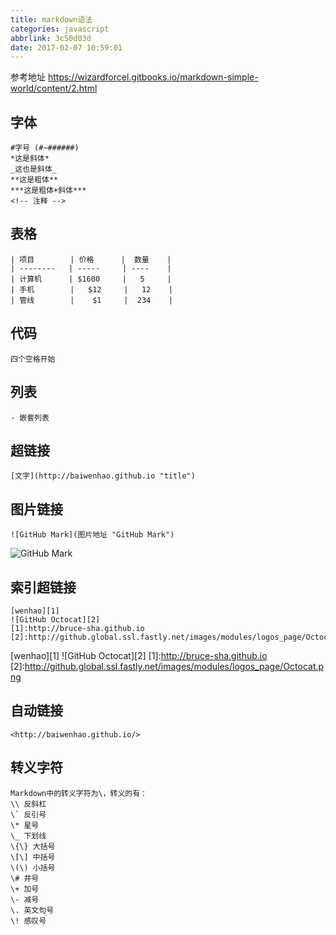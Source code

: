 ```yaml
---
title: markdown语法
categories: javascript
abbrlink: 3c50d03d
date: 2017-02-07 10:59:01
---
```


参考地址 https://wizardforcel.gitbooks.io/markdown-simple-world/content/2.html

## 字体
```
#字号 (#~######)
*这是斜体*
_这也是斜体_
**这是粗体**
***这是粗体+斜体***
<!-- 注释 -->
```


## 表格
```
| 项目        | 价格      |  数量    |
| --------   | -----     | ----    |
| 计算机      | $1600     |   5     |
| 手机        |   $12     |   12    |
| 管线        |    $1     |  234    |
```


## 代码
    四个空格开始 


## 列表
    - 嵌套列表


## 超链接
    [文字](http://baiwenhao.github.io "title")


## 图片链接
    ![GitHub Mark](图片地址 "GitHub Mark")
![GitHub Mark](http://github.global.ssl.fastly.net/images/modules/logos_page/GitHub-Mark.png "GitHub Mark")


## 索引超链接
    [wenhao][1]
    ![GitHub Octocat][2]
    [1]:http://bruce-sha.github.io
    [2]:http://github.global.ssl.fastly.net/images/modules/logos_page/Octocat.png

[wenhao][1]
![GitHub Octocat][2]
[1]:http://bruce-sha.github.io
[2]:http://github.global.ssl.fastly.net/images/modules/logos_page/Octocat.png


## 自动链接
    <http://baiwenhao.github.io/>


## 转义字符
    Markdown中的转义字符为\，转义的有：
    \\ 反斜杠
    \` 反引号
    \* 星号
    \_ 下划线
    \{\} 大括号
    \[\] 中括号
    \(\) 小括号
    \# 井号
    \+ 加号
    \- 减号
    \. 英文句号
    \! 感叹号



